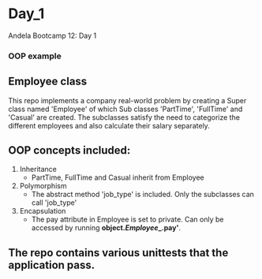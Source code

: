 # Day_1
Andela Bootcamp 12: Day 1

### OOP example
## Employee class
This repo implements a company real-world problem by creating a Super class named 'Employee' of which Sub classes 'PartTime', 'FullTime' and 'Casual' are created. The subclasses satisfy the need to categorize the different employees and also calculate their salary separately.

## OOP concepts included:
1. Inheritance
	- PartTime, FullTime and Casual inherit from Employee
2. Polymorphism
	- The abstract method 'job_type' is included. Only the subclasses can call 'job_type'
3. Encapsulation
	- The pay attribute in Employee is set to private. Can only be accessed by running <strong>object._Employee__.pay'</strong>.

## The repo contains various unittests that the application pass.
